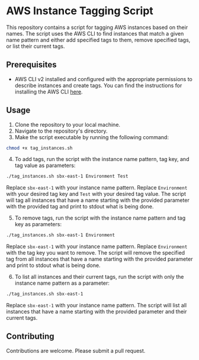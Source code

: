 # AWS Instance Tagging Script

This repository contains a script for tagging AWS instances based on their names. The script uses the AWS CLI to find instances that match a given name pattern and either add specified tags to them, remove specified tags, or list their current tags.

## Prerequisites

- AWS CLI v2 installed and configured with the appropriate permissions to describe instances and create tags. You can find the instructions for installing the AWS CLI [here](https://docs.aws.amazon.com/cli/latest/userguide/cli-configure-files.html).

## Usage

1. Clone the repository to your local machine.
2. Navigate to the repository's directory.
3. Make the script executable by running the following command:

```bash
chmod +x tag_instances.sh
```

4. To add tags, run the script with the instance name pattern, tag key, and tag value as parameters:

```bash
./tag_instances.sh sbx-east-1 Environment Test
```

Replace `sbx-east-1` with your instance name pattern. Replace `Environment` with your desired tag key and `Test` with your desired tag value. The script will tag all instances that have a name starting with the provided parameter with the provided tag and print to stdout what is being done.

5. To remove tags, run the script with the instance name pattern and tag key as parameters:

```bash
./tag_instances.sh sbx-east-1 Environment
```

Replace `sbx-east-1` with your instance name pattern. Replace `Environment` with the tag key you want to remove. The script will remove the specified tag from all instances that have a name starting with the provided parameter and print to stdout what is being done.

6. To list all instances and their current tags, run the script with only the instance name pattern as a parameter:

```bash
./tag_instances.sh sbx-east-1
```

Replace `sbx-east-1` with your instance name pattern. The script will list all instances that have a name starting with the provided parameter and their current tags.

## Contributing

Contributions are welcome. Please submit a pull request.